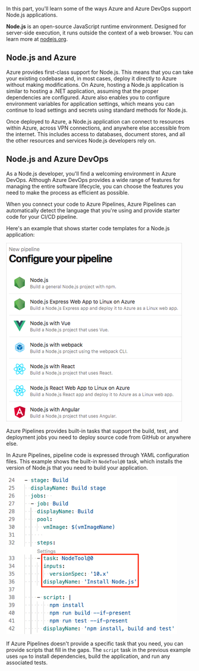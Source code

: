 In this part, you'll learn some of the ways Azure and Azure DevOps support Node.js applications.

**Node.js** is an open-source JavaScript runtime environment. Designed for server-side execution, it runs outside the context of a web browser. You can learn more at [nodejs.org](https://nodejs.org?azure-portal=true).

## Node.js and Azure

Azure provides first-class support for Node.js. This means that you can take your existing codebase and, in most cases, deploy it directly to Azure without making modifications. On Azure, hosting a Node.js application is similar to hosting a .NET application, assuming that the proper dependencies are configured. Azure also enables you to configure environment variables for application settings, which means you can continue to load settings and secrets using standard methods for Node.js.

Once deployed to Azure, a Node.js application can connect to resources within Azure, across VPN connections, and anywhere else accessible from the internet. This includes access to databases, document stores, and all the other resources and services Node.js developers rely on.

## Node.js and Azure DevOps

As a Node.js developer, you'll find a welcoming environment in Azure DevOps. Although Azure DevOps provides a wide range of features for managing the entire software lifecycle, you can choose the features you need to make the process as efficient as possible.

When you connect your code to Azure Pipelines, Azure Pipelines can automatically detect the language that you're using and provide starter code for your CI/CD pipeline.

Here's an example that shows starter code templates for a Node.js application:

![Azure Pipelines showing a list of starter projects for Node.js](../media/2-configure-pipeline-nodejs.png)

Azure Pipelines provides built-in tasks that support the build, test, and deployment jobs you need to deploy source code from GitHub or anywhere else.

In Azure Pipelines, pipeline code is expressed through YAML configuration files. This example shows the built-in `NodeTool@0` task, which installs the version of Node.js that you need to build your application.

![Azure Pipelines showing starter code for the Node.js project](../media/2-starter-code-nodejs.png)

If Azure Pipelines doesn't provide a specific task that you need, you can provide scripts that fill in the gaps. The `script` task in the previous example uses `npm` to install dependencies, build the application, and run any associated tests.
